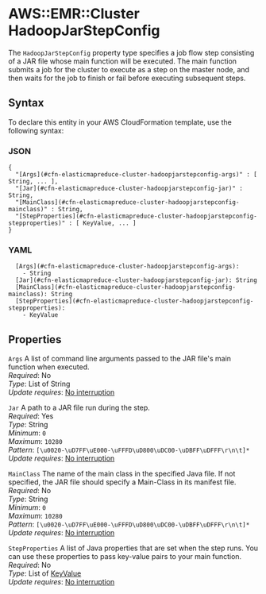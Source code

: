 # AWS::EMR::Cluster HadoopJarStepConfig<a name="aws-properties-elasticmapreduce-cluster-hadoopjarstepconfig"></a>

The `HadoopJarStepConfig` property type specifies a job flow step consisting of a JAR file whose main function will be executed\. The main function submits a job for the cluster to execute as a step on the master node, and then waits for the job to finish or fail before executing subsequent steps\.

## Syntax<a name="aws-properties-elasticmapreduce-cluster-hadoopjarstepconfig-syntax"></a>

To declare this entity in your AWS CloudFormation template, use the following syntax:

### JSON<a name="aws-properties-elasticmapreduce-cluster-hadoopjarstepconfig-syntax.json"></a>

```
{
  "[Args](#cfn-elasticmapreduce-cluster-hadoopjarstepconfig-args)" : [ String, ... ],
  "[Jar](#cfn-elasticmapreduce-cluster-hadoopjarstepconfig-jar)" : String,
  "[MainClass](#cfn-elasticmapreduce-cluster-hadoopjarstepconfig-mainclass)" : String,
  "[StepProperties](#cfn-elasticmapreduce-cluster-hadoopjarstepconfig-stepproperties)" : [ KeyValue, ... ]
}
```

### YAML<a name="aws-properties-elasticmapreduce-cluster-hadoopjarstepconfig-syntax.yaml"></a>

```
  [Args](#cfn-elasticmapreduce-cluster-hadoopjarstepconfig-args):
    - String
  [Jar](#cfn-elasticmapreduce-cluster-hadoopjarstepconfig-jar): String
  [MainClass](#cfn-elasticmapreduce-cluster-hadoopjarstepconfig-mainclass): String
  [StepProperties](#cfn-elasticmapreduce-cluster-hadoopjarstepconfig-stepproperties):
    - KeyValue
```

## Properties<a name="aws-properties-elasticmapreduce-cluster-hadoopjarstepconfig-properties"></a>

`Args` <a name="cfn-elasticmapreduce-cluster-hadoopjarstepconfig-args"></a>
A list of command line arguments passed to the JAR file's main function when executed\.  
_Required_: No  
_Type_: List of String  
_Update requires_: [No interruption](https://docs.aws.amazon.com/AWSCloudFormation/latest/UserGuide/using-cfn-updating-stacks-update-behaviors.html#update-no-interrupt)

`Jar` <a name="cfn-elasticmapreduce-cluster-hadoopjarstepconfig-jar"></a>
A path to a JAR file run during the step\.  
_Required_: Yes  
_Type_: String  
_Minimum_: `0`  
_Maximum_: `10280`  
_Pattern_: `[\u0020-\uD7FF\uE000-\uFFFD\uD800\uDC00-\uDBFF\uDFFF\r\n\t]*`  
_Update requires_: [No interruption](https://docs.aws.amazon.com/AWSCloudFormation/latest/UserGuide/using-cfn-updating-stacks-update-behaviors.html#update-no-interrupt)

`MainClass` <a name="cfn-elasticmapreduce-cluster-hadoopjarstepconfig-mainclass"></a>
The name of the main class in the specified Java file\. If not specified, the JAR file should specify a Main\-Class in its manifest file\.  
_Required_: No  
_Type_: String  
_Minimum_: `0`  
_Maximum_: `10280`  
_Pattern_: `[\u0020-\uD7FF\uE000-\uFFFD\uD800\uDC00-\uDBFF\uDFFF\r\n\t]*`  
_Update requires_: [No interruption](https://docs.aws.amazon.com/AWSCloudFormation/latest/UserGuide/using-cfn-updating-stacks-update-behaviors.html#update-no-interrupt)

`StepProperties` <a name="cfn-elasticmapreduce-cluster-hadoopjarstepconfig-stepproperties"></a>
A list of Java properties that are set when the step runs\. You can use these properties to pass key\-value pairs to your main function\.  
_Required_: No  
_Type_: List of [KeyValue](aws-properties-elasticmapreduce-cluster-keyvalue.md)  
_Update requires_: [No interruption](https://docs.aws.amazon.com/AWSCloudFormation/latest/UserGuide/using-cfn-updating-stacks-update-behaviors.html#update-no-interrupt)
